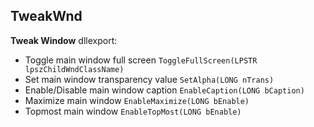 ## TweakWnd
**Tweak Window** dllexport:
- Toggle main window full screen
`ToggleFullScreen(LPSTR lpszChildWndClassName)`
- Set main window transparency value
`SetAlpha(LONG nTrans)`
- Enable/Disable main window caption 
`EnableCaption(LONG bCaption)`
- Maximize main window 
`EnableMaximize(LONG bEnable)`
- Topmost main window 
`EnableTopMost(LONG bEnable)`
